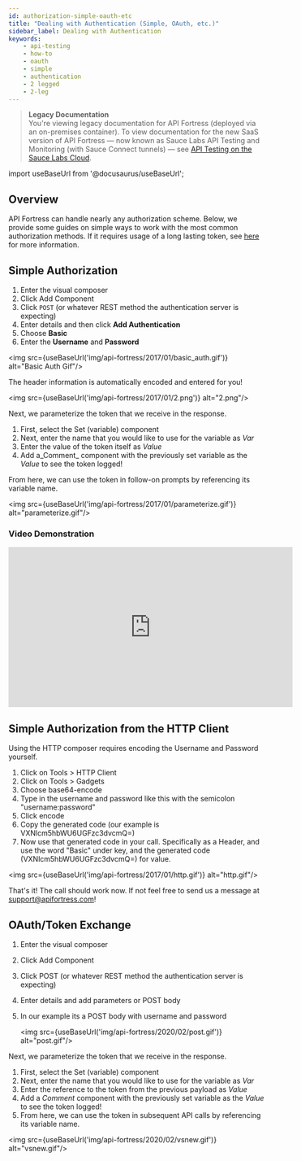 ```yaml
---
id: authorization-simple-oauth-etc
title: "Dealing with Authentication (Simple, OAuth, etc.)"
sidebar_label: Dealing with Authentication
keywords:
    - api-testing
    - how-to
    - oauth
    - simple
    - authentication
    - 2 legged
    - 2-leg
---
```


<head>
  <meta name="robots" content="noindex" />
</head>

>**Legacy Documentation**<br/>You're viewing legacy documentation for API Fortress (deployed via an on-premises container). To view documentation for the new SaaS version of API Fortress &#8212; now known as Sauce Labs API Testing and Monitoring (with Sauce Connect tunnels) &#8212; see [API Testing on the Sauce Labs Cloud](/api-testing/).

import useBaseUrl from '@docusaurus/useBaseUrl';

## Overview

API Fortress can handle nearly any authorization scheme. Below, we provide some guides on simple ways to work with the most common authorization methods. If it requires usage of a long lasting token, see [here](https://apifortress.com/doc/using-long-lasting-tokens/) for more information.

## Simple Authorization

1. Enter the visual composer
2. Click Add Component
3. Click `POST` (or whatever REST method the authentication server is expecting)
4. Enter details and then click __Add Authentication__
5. Choose __Basic__
6. Enter the __Username__ and __Password__

<img src={useBaseUrl('img/api-fortress/2017/01/basic_auth.gif')} alt="Basic Auth Gif"/>

The header information is automatically encoded and entered for you!

<img src={useBaseUrl('img/api-fortress/2017/01/2.png')} alt="2.png"/>

Next, we parameterize the token that we receive in the response.

1. First, select the Set (variable) component
2. Next, enter the name that you would like to use for the variable as _Var_
3. Enter the value of the token itself as _Value_
4. Add a_Comment_ component with the previously set variable as the _Value_ to see the token logged!

From here, we can use the token in follow-on prompts by referencing its variable name.

<img src={useBaseUrl('img/api-fortress/2017/01/parameterize.gif')} alt="parameterize.gif"/>

### Video Demonstration

<iframe width="560" height="315" src="https://www.youtube.com/embed/5mCuYqkhuKo" frameborder="0" allow="accelerometer; autoplay; clipboard-write; encrypted-media; gyroscope; picture-in-picture" allowfullscreen></iframe>

## Simple Authorization from the HTTP Client

Using the HTTP composer requires encoding the Username and Password yourself.

1. Click on Tools > HTTP Client
2. Click on Tools > Gadgets
3. Choose base64-encode
4. Type in the username and password like this with the semicolon "username:password"
5. Click encode
6. Copy the generated code (our example is VXNlcm5hbWU6UGFzc3dvcmQ=)
7. Now use that generated code in your call. Specifically as a Header, and use the word "Basic" under key, and the generated code (VXNlcm5hbWU6UGFzc3dvcmQ=) for value.

<img src={useBaseUrl('img/api-fortress/2017/01/http.gif')} alt="http.gif"/>

That's it! The call should work now. If not feel free to send us a message at support@apifortress.com!

## OAuth/Token Exchange

1. Enter the visual composer
2. Click Add Component
3. Click POST (or whatever REST method the authentication server is expecting)
4. Enter details and add parameters or POST body
5. In our example its a POST body with username and password  

    <img src={useBaseUrl('img/api-fortress/2020/02/post.gif')} alt="post.gif"/>


Next, we parameterize the token that we receive in the response.

1. First, select the Set (variable) component
2. Next, enter the name that you would like to use for the variable as _Var_
3. Enter the reference to the token from the previous payload as _Value_
4. Add a _Comment_ component with the previously set variable as the _Value_ to see the token logged!
5. From here, we can use the token in subsequent API calls by referencing its variable name.

<img src={useBaseUrl('img/api-fortress/2020/02/vsnew.gif')} alt="vsnew.gif"/>

